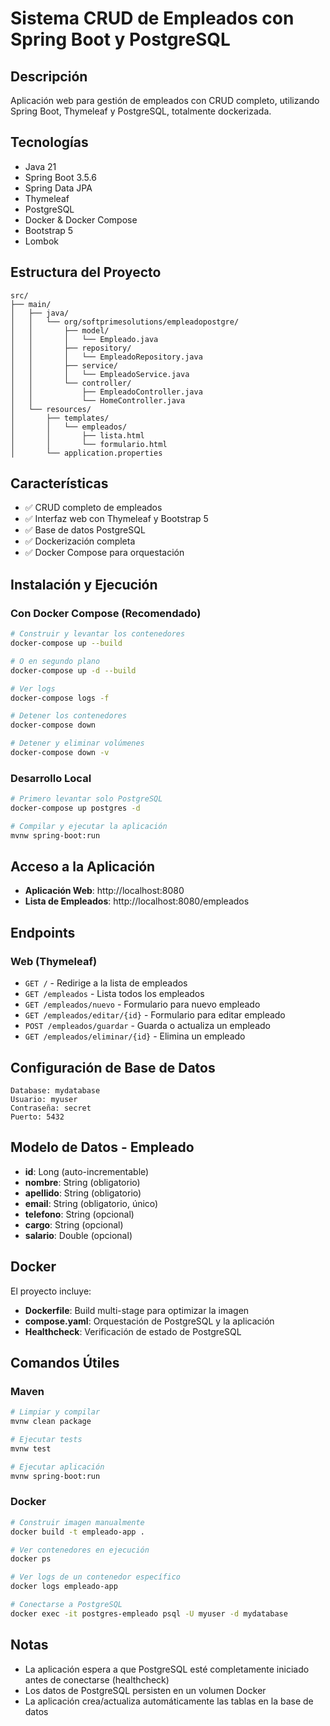 # Sistema CRUD de Empleados con Spring Boot y PostgreSQL

## Descripción
Aplicación web para gestión de empleados con CRUD completo, utilizando Spring Boot, Thymeleaf y PostgreSQL, totalmente dockerizada.

## Tecnologías
- Java 21
- Spring Boot 3.5.6
- Spring Data JPA
- Thymeleaf
- PostgreSQL
- Docker & Docker Compose
- Bootstrap 5
- Lombok

## Estructura del Proyecto
```
src/
├── main/
│   ├── java/
│   │   └── org/softprimesolutions/empleadopostgre/
│   │       ├── model/
│   │       │   └── Empleado.java
│   │       ├── repository/
│   │       │   └── EmpleadoRepository.java
│   │       ├── service/
│   │       │   └── EmpleadoService.java
│   │       └── controller/
│   │           ├── EmpleadoController.java
│   │           └── HomeController.java
│   └── resources/
│       ├── templates/
│       │   └── empleados/
│       │       ├── lista.html
│       │       └── formulario.html
│       └── application.properties
```

## Características
- ✅ CRUD completo de empleados
- ✅ Interfaz web con Thymeleaf y Bootstrap 5
- ✅ Base de datos PostgreSQL
- ✅ Dockerización completa
- ✅ Docker Compose para orquestación

## Instalación y Ejecución

### Con Docker Compose (Recomendado)
```bash
# Construir y levantar los contenedores
docker-compose up --build

# O en segundo plano
docker-compose up -d --build

# Ver logs
docker-compose logs -f

# Detener los contenedores
docker-compose down

# Detener y eliminar volúmenes
docker-compose down -v
```

### Desarrollo Local
```bash
# Primero levantar solo PostgreSQL
docker-compose up postgres -d

# Compilar y ejecutar la aplicación
mvnw spring-boot:run
```

## Acceso a la Aplicación
- **Aplicación Web**: http://localhost:8080
- **Lista de Empleados**: http://localhost:8080/empleados

## Endpoints

### Web (Thymeleaf)
- `GET /` - Redirige a la lista de empleados
- `GET /empleados` - Lista todos los empleados
- `GET /empleados/nuevo` - Formulario para nuevo empleado
- `GET /empleados/editar/{id}` - Formulario para editar empleado
- `POST /empleados/guardar` - Guarda o actualiza un empleado
- `GET /empleados/eliminar/{id}` - Elimina un empleado

## Configuración de Base de Datos
```properties
Database: mydatabase
Usuario: myuser
Contraseña: secret
Puerto: 5432
```

## Modelo de Datos - Empleado
- **id**: Long (auto-incrementable)
- **nombre**: String (obligatorio)
- **apellido**: String (obligatorio)
- **email**: String (obligatorio, único)
- **telefono**: String (opcional)
- **cargo**: String (opcional)
- **salario**: Double (opcional)

## Docker
El proyecto incluye:
- **Dockerfile**: Build multi-stage para optimizar la imagen
- **compose.yaml**: Orquestación de PostgreSQL y la aplicación
- **Healthcheck**: Verificación de estado de PostgreSQL

## Comandos Útiles

### Maven
```bash
# Limpiar y compilar
mvnw clean package

# Ejecutar tests
mvnw test

# Ejecutar aplicación
mvnw spring-boot:run
```

### Docker
```bash
# Construir imagen manualmente
docker build -t empleado-app .

# Ver contenedores en ejecución
docker ps

# Ver logs de un contenedor específico
docker logs empleado-app

# Conectarse a PostgreSQL
docker exec -it postgres-empleado psql -U myuser -d mydatabase
```

## Notas
- La aplicación espera a que PostgreSQL esté completamente iniciado antes de conectarse (healthcheck)
- Los datos de PostgreSQL persisten en un volumen Docker
- La aplicación crea/actualiza automáticamente las tablas en la base de datos


